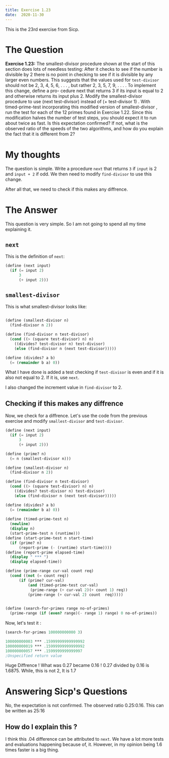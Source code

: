 ```yaml
---
title: Exercise 1.23
date:  2020-11-30
---
```


This is the 23rd exercise from Sicp.

# The Question

**Exercise 1.23:** The smallest-divisor procedure shown at the
start of this section does lots of needless testing: After it checks to
see if the number is divisible by 2 there is no point in checking to
see if it is divisible by any larger even numbers. This suggests that
the values used for `test-divisor` should not be 2, 3, 4, 5, 6, . . . ,
but rather 2, 3, 5, 7, 9, . . . . To implement this change, define a pro-
cedure next that returns 3 if its input is equal to 2 and otherwise
returns its input plus 2. Modify the smallest-divisor procedure
to use (next test-divisor) instead of (+ test-divisor 1) .
With timed-prime-test incorporating this modified version of
smallest-divisor , run the test for each of the 12 primes found
in Exercise 1.22. Since this modification halves the number of
test steps, you should expect it to run about twice as fast. Is this
expectation confirmed? If not, what is the observed ratio of the
speeds of the two algorithms, and how do you explain the fact that
it is different from 2?

# My thoughts

The question is simple. Write a procedure `next` that returns 
`3`  if `input` is 2 and `input + 2` if odd. We then need to modify
`find-divisor` to use this change.

After all that, we need to check if this makes any diffrence.

# The Answer

This question is very simple. So I am not going to spend all my time
explaining it.

## `next`

This is the definition of `next`:

```scheme
(define (next input)
  (if (= input 2)
      3
      (+ input 2)))
```

## `smallest-divisor`

This is what smallest-divisor looks like:

```scheme

(define (smallest-divisor n)
  (find-divisor n 2))

(define (find-divisor n test-divisor)
  (cond ((> (square test-divisor) n) n)
	((divides? test-divisor n) test-divisor)
	(else (find-divisor n (next test-divisor)))))

(define (divides? a b)
  (= (remainder b a) 0))
```

What I have done is added a test checking if `test-divisor` is even
and if it is also not equal to 2. If it is, use `next`.

I also changed the increment value in `find-divisor` to 2.

## Checking if this makes any diffrence

Now, we check for a diffrence. Let's use the code from the previous
exercise and modify `smallest-divisor` and `test-divisor`.

```scheme
(define (next input)
  (if (= input 2)
      3
      (+ input 2)))

(define (prime? n)
  (= n (smallest-divisor n)))

(define (smallest-divisor n)
  (find-divisor n 2))

(define (find-divisor n test-divisor)
  (cond ((> (square test-divisor) n) n)
	((divides? test-divisor n) test-divisor)
	(else (find-divisor n (next test-divisor)))))

(define (divides? a b)
  (= (remainder b a) 0))
  
(define (timed-prime-test n)
  (newline)
  (display n)
  (start-prime-test n (runtime)))
(define (start-prime-test n start-time)
  (if (prime? n)
      (report-prime (- (runtime) start-time))))
(define (report-prime elapsed-time)
  (display " *** ")
  (display elapsed-time))

(define (prime-range cur-val count req)
  (cond ((not (= count req))
	  (if (prime? cur-val)
	      (and (timed-prime-test cur-val)
	       (prime-range (+ cur-val 2)(+ count 1) req))
	      (prime-range (+ cur-val 2) count  req)))))

	  
(define (search-for-primes range no-of-primes)
  (prime-range (if (even? range)(- range 1) range) 0 no-of-primes))
```

Now, let's test it :

```scheme
(search-for-primes 100000000000 3)

100000000003 *** .15999999999999992
100000000019 *** .15999999999999992
100000000057 *** .1599999999999997
;Unspecified return value

```

Huge Diffrence ! What was 0.27 became 0.16 ! 0.27 divided by 0.16 is
1.6875. While, this is not 2, It is 1.7


# Answering Sicp's Questions

No, the expectation is not confirmed. The observed ratio 0.25:0.16. This
can be written as 25:16

## How do I explain this ?

I think this .04 difference can be attributed to `next`. We have a lot
more tests and evaluations happening because of, it. However, in my
opinion being 1.6 times faster is a big thing.







